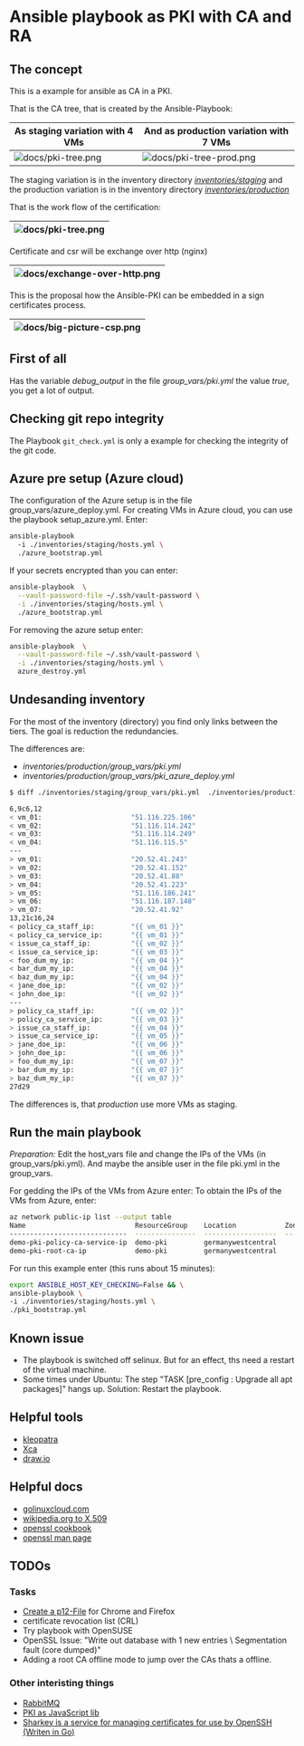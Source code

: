 Ansible playbook as PKI with CA and RA
======================================

The concept
-----------

This is a example for ansible as CA in a PKI.

That is the CA tree, that is created by the Ansible-Playbook:

| As staging variation with 4 VMs | And as production variation with 7 VMs |
|---------------------------------|--------------------------------------|
| ![docs/pki-tree.png](docs/pki-tree.png) | ![docs/pki-tree-prod.png](docs/pki-tree-prod.png)   |

The staging variation is in the inventory directory [*inventories/staging*](inventories/staging) and
the production variation is in the inventory directory [*inventories/production*](inventories/production)

That is the work flow of the certification:

| ![docs/pki-tree.png](docs/pki-flow.png) |
|-----------------------------------------|

Certificate and csr will be exchange over http (nginx)

| ![docs/exchange-over-http.png](docs/exchange-over-http.png)|
|------------------------------------------------------------|

This is the proposal how the Ansible-PKI can be embedded in a sign certificates process.

| ![docs/big-picture-csp.png](docs/big-picture-csp.png) |
|-------------------------------------------------------|


First of all
------------

Has the variable *debug_output* in the file *group_vars/pki.yml* the value *true*, you get a lot of output.


Checking git repo integrity
---------------------------

The Playbook ```git_check.yml``` is only a example for checking the integrity of the git code.

Azure pre setup (Azure cloud)
-----------------------------

The configuration of the Azure setup is in the file group_vars/azure_deploy.yml.
For creating VMs in Azure cloud, you can use the playbook setup_azure.yml. Enter:

```bash
ansible-playbook
  -i ./inventories/staging/hosts.yml \
  ./azure_bootstrap.yml
```

If your secrets encrypted than you can enter:

```bash
ansible-playbook  \
  --vault-password-file ~/.ssh/vault-password \
  -i ./inventories/staging/hosts.yml \
  ./azure_bootstrap.yml
```


For removing the azure setup enter:

```bash
ansible-playbook  \
  --vault-password-file ~/.ssh/vault-password \
  -i ./inventories/staging/hosts.yml \
  azure_destroy.yml
```

Undesanding inventory
---------------------

For the most of the inventory (directory) you find  only links between the
tiers. The goal is reduction the redundancies.

The differences are:

- *inventories/production/group_vars/pki.yml*
- *inventories/production/group_vars/pki_azure_deploy.yml*

```bash
$ diff ./inventories/staging/group_vars/pki.yml  ./inventories/production/group_vars/pki.yml

6,9c6,12
< vm_01:                      "51.116.225.106"
< vm_02:                      "51.116.114.242"
< vm_03:                      "51.116.114.249"
< vm_04:                      "51.116.115.5"
---
> vm_01:                      "20.52.41.243"
> vm_02:                      "20.52.41.152"
> vm_03:                      "20.52.41.88"
> vm_04:                      "20.52.41.223"
> vm_05:                      "51.116.186.241"
> vm_06:                      "51.116.187.148"
> vm_07:                      "20.52.41.92"
13,21c16,24
< policy_ca_staff_ip:         "{{ vm_01 }}"
< policy_ca_service_ip:       "{{ vm_01 }}"
< issue_ca_staff_ip:          "{{ vm_02 }}"
< issue_ca_service_ip:        "{{ vm_03 }}"
< foo_dum_my_ip:              "{{ vm_04 }}"
< bar_dum_my_ip:              "{{ vm_04 }}"
< baz_dum_my_ip:              "{{ vm_04 }}"
< jane_doe_ip:                "{{ vm_02 }}"
< john_doe_ip:                "{{ vm_02 }}"
---
> policy_ca_staff_ip:         "{{ vm_02 }}"
> policy_ca_service_ip:       "{{ vm_03 }}"
> issue_ca_staff_ip:          "{{ vm_04 }}"
> issue_ca_service_ip:        "{{ vm_05 }}"
> jane_doe_ip:                "{{ vm_06 }}"
> john_doe_ip:                "{{ vm_06 }}"
> foo_dum_my_ip:              "{{ vm_07 }}"
> bar_dum_my_ip:              "{{ vm_07 }}"
> baz_dum_my_ip:              "{{ vm_07 }}"
27d29

```

The differences is, that *production* use more VMs as staging.

Run the main playbook
---------------------

*Preparation:* Edit the host_vars file and change the IPs of the
VMs (in group_vars/pki.yml). And maybe the ansible user in the file pki.yml in
the group_vars.

For gedding the IPs of the VMs from Azure enter:
To obtain the IPs of the VMs from Azure, enter:

```bash
az network public-ip list --output table
Name                           ResourceGroup    Location            Zones    Address         AddressVersion    AllocationMethod    IdleTimeoutInMinutes    ProvisioningState
-----------------------------  ---------------  ------------------  -------  --------------  ----------------  ------------------  ----------------------  -------------------
demo-pki-policy-ca-service-ip  demo-pki         germanywestcentral           20.52.35.205    IPv4              Dynamic             30                      Succeeded
demo-pki-root-ca-ip            demo-pki         germanywestcentral           51.116.185.237  IPv4              Dynamic             30                      Succeeded
```


For run this example enter (this runs about 15 minutes):

```bash
export ANSIBLE_HOST_KEY_CHECKING=False && \
ansible-playbook \
-i ./inventories/staging/hosts.yml \
./pki_bootstrap.yml
```


Known issue
-----------

- The playbook is switched off selinux. But for an effect,  ths need a restart
of the virtual machine.
- Some times under Ubuntu: The step "TASK [pre_config : Upgrade all apt packages]" hangs up. Solution: Restart the playbook.


Helpful tools
-------------

* [kleopatra](https://docs.kde.org/stable5/en/pim/kleopatra//)
* [Xca](https://hohnstaedt.de/xca/)
* [draw.io](https://www.draw.io/)

Helpful docs
------------

* [golinuxcloud.com](https://www.golinuxcloud.com/openssl-create-certificate-chain-linux/)
* [wikipedia.org to X.509](https://en.wikipedia.org/wiki/X.509)
* [openssl cookbook](https://www.feistyduck.com/library/openssl-cookbook/online/)
* [openssl man page](https://www.openssl.org/docs/manpages.html)

TODOs
-----

### Tasks

- [Create a p12-File](https://www.google.com/search?q=conver+to+.p12&oq=conver+to+.p12&aqs=chrome..69i57.6039j0j15&sourceid=chrome&ie=UTF-8) for Chrome and Firefox
- certificate revocation list (CRL)
- Try playbook with OpenSUSE
- OpenSSL Issue: "Write out database with 1 new entries \ Segmentation fault (core dumped)"
- Adding a root CA offline mode to jump over the CAs thats a offline.

### Other interisting things

- [RabbitMQ](https://de.wikipedia.org/wiki/RabbitMQ)
- [PKI as JavaScript lib](https://github.com/PeculiarVentures/PKI.js)
- [Sharkey is a service for managing certificates for use by OpenSSH (Writen in Go)](https://github.com/square/sharkey)
